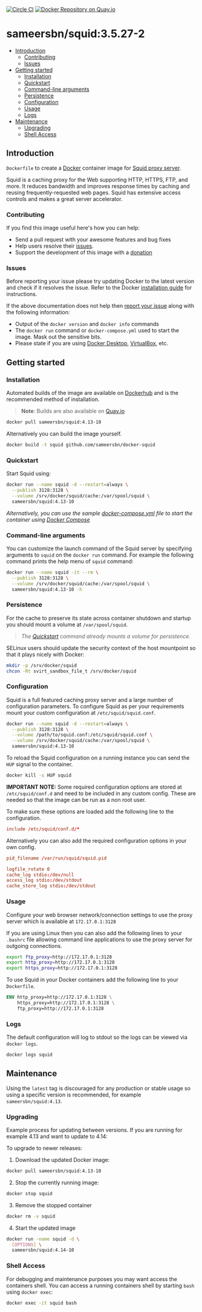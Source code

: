 [![Circle CI](https://circleci.com/gh/sameersbn/docker-squid.svg?style=shield)](https://circleci.com/gh/sameersbn/docker-squid) [![Docker Repository on Quay.io](https://quay.io/repository/sameersbn/squid/status "Docker Repository on Quay.io")](https://quay.io/repository/sameersbn/squid)

<!-- omit in toc -->
# sameersbn/squid:3.5.27-2

- [Introduction](#introduction)
  - [Contributing](#contributing)
  - [Issues](#issues)
- [Getting started](#getting-started)
  - [Installation](#installation)
  - [Quickstart](#quickstart)
  - [Command-line arguments](#command-line-arguments)
  - [Persistence](#persistence)
  - [Configuration](#configuration)
  - [Usage](#usage)
  - [Logs](#logs)
- [Maintenance](#maintenance)
  - [Upgrading](#upgrading)
  - [Shell Access](#shell-access)

## Introduction

`Dockerfile` to create a [Docker](https://www.docker.com/) container image for [Squid proxy server](http://www.squid-cache.org/).

Squid is a caching proxy for the Web supporting HTTP, HTTPS, FTP, and more. It reduces bandwidth and improves response times by caching and reusing frequently-requested web pages. Squid has extensive access controls and makes a great server accelerator.

### Contributing

If you find this image useful here's how you can help:

- Send a pull request with your awesome features and bug fixes
- Help users resolve their [issues](../../issues?q=is%3Aopen+is%3Aissue).
- Support the development of this image with a [donation](http://www.damagehead.com/donate/)

### Issues

Before reporting your issue please try updating Docker to the latest version and check if it resolves the issue. Refer to the Docker [installation guide](https://docs.docker.com/get-docker/) for instructions.

If the above documentation does not help then [report your issue](../../issues/new) along with the following information:

- Output of the `docker version` and `docker info` commands
- The `docker run` command or `docker-compose.yml` used to start the image. Mask out the sensitive bits.
- Please state if you are using [Docker Desktop](https://www.docker.com/products/docker-desktop), [VirtualBox](https://www.virtualbox.org), etc.

## Getting started

### Installation

Automated builds of the image are available on [Dockerhub](https://hub.docker.com/r/sameersbn/squid) and is the recommended method of installation.

> **Note**: Builds are also available on [Quay.io](https://quay.io/repository/sameersbn/squid)

```bash
docker pull sameersbn/squid:4.13-10
```

Alternatively you can build the image yourself.

```bash
docker build -t squid github.com/sameersbn/docker-squid
```

### Quickstart

Start Squid using:

```bash
docker run --name squid -d --restart=always \
  --publish 3128:3128 \
  --volume /srv/docker/squid/cache:/var/spool/squid \
  sameersbn/squid:4.13-10
```

*Alternatively, you can use the sample [docker-compose.yml](docker-compose.yml) file to start the container using [Docker Compose](https://docs.docker.com/compose/)*

### Command-line arguments

You can customize the launch command of the Squid server by specifying arguments to `squid` on the `docker run` command. For example the following command prints the help menu of `squid` command:

```bash
docker run --name squid -it --rm \
  --publish 3128:3128 \
  --volume /srv/docker/squid/cache:/var/spool/squid \
  sameersbn/squid:4.13-10 -h
```

### Persistence

For the cache to preserve its state across container shutdown and startup you should mount a volume at `/var/spool/squid`.

> *The [Quickstart](#quickstart) command already mounts a volume for persistence.*

SELinux users should update the security context of the host mountpoint so that it plays nicely with Docker:

```bash
mkdir -p /srv/docker/squid
chcon -Rt svirt_sandbox_file_t /srv/docker/squid
```

### Configuration

Squid is a full featured caching proxy server and a large number of configuration parameters. To configure Squid as per your requirements mount your custom configuration at `/etc/squid/squid.conf`.

```bash
docker run --name squid -d --restart=always \
  --publish 3128:3128 \
  --volume /path/to/squid.conf:/etc/squid/squid.conf \
  --volume /srv/docker/squid/cache:/var/spool/squid \
  sameersbn/squid:4.13-10
```

To reload the Squid configuration on a running instance you can send the `HUP` signal to the container.

```bash
docker kill -s HUP squid
```

**IMPORTANT NOTE:** Some required configuration options are stored at `/etc/squid/conf.d` and need to be included in any custom config. These are needed so that the image can be run as a non root user.

To make sure these options are loaded add the following line to the configuration.

```squid.conf
include /etc/squid/conf.d/*
```

Alternatively you can also add the required configuration options in your own config.

```squid.conf
pid_filename /var/run/squid/squid.pid

logfile_rotate 0
cache_log stdio:/dev/null
access_log stdio:/dev/stdout
cache_store_log stdio:/dev/stdout
```

### Usage

Configure your web browser network/connection settings to use the proxy server which is available at `172.17.0.1:3128`

If you are using Linux then you can also add the following lines to your `.bashrc` file allowing command line applications to use the proxy server for outgoing connections.

```bash
export ftp_proxy=http://172.17.0.1:3128
export http_proxy=http://172.17.0.1:3128
export https_proxy=http://172.17.0.1:3128
```

To use Squid in your Docker containers add the following line to your `Dockerfile`.

```dockerfile
ENV http_proxy=http://172.17.0.1:3128 \
    https_proxy=http://172.17.0.1:3128 \
    ftp_proxy=http://172.17.0.1:3128
```

### Logs

The default configuration will log to stdout so the logs can be viewed via `docker logs`.

```bash
docker logs squid
```

## Maintenance

Using the `latest` tag is discouraged for any production or stable usage so using a specific version is recommended, for example `sameersbn/squid:4.13`.
### Upgrading

Example process for updating between versions. If you are running for example 4.13 and want to update to 4.14:

To upgrade to newer releases:

  1. Download the updated Docker image:

  ```bash
  docker pull sameersbn/squid:4.13-10
  ```

  2. Stop the currently running image:

  ```bash
  docker stop squid
  ```

  3. Remove the stopped container

  ```bash
  docker rm -v squid
  ```

  4. Start the updated image

  ```bash
  docker run -name squid -d \
    [OPTIONS] \
    sameersbn/squid:4.14-10
  ```

### Shell Access

For debugging and maintenance purposes you may want access the containers shell. You can access a running containers shell by starting `bash` using `docker exec`:

```bash
docker exec -it squid bash
```
